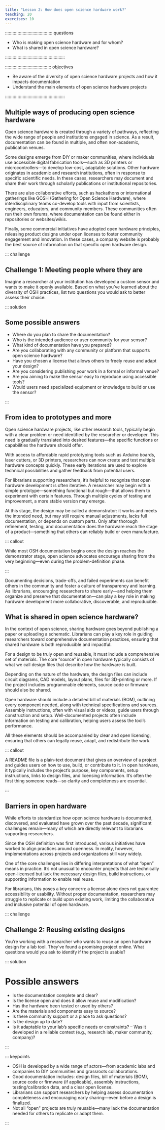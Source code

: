 ```yaml
---
title: "Lesson 2: How does open science hardware work?"
teaching: 20
exercises: 10
---
```


:::::::::::::::::::::::::::::::::::::: questions 

- Who is making open science hardware and for whom?
- What is shared in open science hardware?

::::::::::::::::::::::::::::::::::::::::::::::::

::::::::::::::::::::::::::::::::::::: objectives

- Be aware of the diversity of open science hardware projects and how it impacts documentation
- Understand the main elements of open science hardware projects

::::::::::::::::::::::::::::::::::::::::::::::::

## Multiple ways of producing open science hardware

Open science hardware is created through a variety of pathways, reflecting the wide range of people and institutions engaged in science. As a result, documentation can be found in multiple, and often non-academic, publication venues. 

Some designs emerge from DIY or maker communities, where individuals use accessible digital fabrication tools—such as 3D printers or microcontrollers—to develop low-cost, adaptable solutions. Other hardware originates in academic and research institutions, often in response to specific scientific needs. In these cases, researchers may document and share their work through scholarly publications or institutional repositories. 

There are also collaborative efforts, such as hackathons or international gatherings like GOSH (Gathering for Open Science Hardware), where interdisciplinary teams co-develop tools with input from scientists, engineers, educators, and community members. These communities often run their own forums, where documentation can be found either in repositories or websites/wikis.

Finally, some commercial initiatives have adopted open hardware principles, releasing product designs under open licenses to foster community engagement and innovation. In these cases, a company website is probably the best source of information on that specific open hardware design.

::: challenge 

## Challenge 1: Meeting people where they are

Imagine a researcher at your institution has developed a custom sensor and wants to make it openly available. Based on what you’ve learned about the diversity of OSH practices, list two questions you would ask to better assess their choice.

::: solution 

## Some possible answers
- Where do you plan to share the documentation?
- Who is the intended audience or user community for your sensor?
- What kind of documentation have you prepared?
- Are you collaborating with any community or platform that supports open science hardware?
- Have you chosen a license that allows others to freely reuse and adapt your design?
- Are you considering publishing your work in a formal or informal venue?
- Are you aiming to make the sensor easy to reproduce using accessible tools?
- Would users need specialized equipment or knowledge to build or use the sensor?

:::

## From idea to prototypes and more

Open science hardware projects, like other research tools, typically begin with a clear problem or need identified by the researcher or developer. This need is gradually translated into desired features—the specific functions or capabilities the hardware should offer. 

With access to affordable rapid prototyping tools such as Arduino boards, laser cutters, or 3D printers, researchers can now create and test multiple hardware concepts quickly. These early iterations are used to explore technical possibilities and gather feedback from potential users.

For librarians supporting researchers, it’s helpful to recognize that open hardware development is often iterative. A researcher may begin with a simple prototype—something functional but rough—that allows them to experiment with certain features. Through multiple cycles of testing and improvement, a more stable version may emerge. 

At this stage, the design may be called a demonstrator: it works and meets the intended need, but may still require manual adjustments, lacks full documentation, or depends on custom parts. Only after thorough refinement, testing, and documentation does the hardware reach the stage of a product—something that others can reliably build or even manufacture.


::: callout

While most OSH documentation begins once the design reaches the demonstrator stage, open science advocates encourage sharing from the very beginning—even during the problem-definition phase. 

:::

Documenting decisions, trade-offs, and failed experiments can benefit others in the community and foster a culture of transparency and learning. As librarians, encouraging researchers to share early—and helping them organize and preserve that documentation—can play a key role in making hardware development more collaborative, discoverable, and reproducible.

## What is shared in open science hardware?

In the context of open science, sharing hardware goes beyond publishing a paper or uploading a schematic. Librarians can play a key role in guiding researchers toward comprehensive documentation practices, ensuring that shared hardware is both reproducible and impactful.

For a design to be truly open and reusable, it must include a comprehensive set of materials. The core “source” in open hardware typically consists of what we call design files that describe how the hardware is built. 

Depending on the nature of the hardware, the design files can include circuit diagrams, CAD models, layout plans, files for 3D-printing or more. If the project includes programmable elements, source code or firmware should also be shared. 

Open hardware should include a detailed bill of materials (BOM), outlining every component needed, along with technical specifications and sources. Assembly instructions, often with visual aids or videos, guide users through construction and setup. Well-documented projects often include information on testing and calibration, helping users assess the tool’s performance. 

All these elements should be accompanied by clear and open licensing, ensuring that others can legally reuse, adapt, and redistribute the work. 

::: callout

A README file is a plain-text document that gives an overview of a project and guides users on how to use, build, or contribute to it. In open hardware, it typically includes the project’s purpose, key components, setup instructions, links to design files, and licensing information. It’s often the first thing someone reads—so clarity and completeness are essential.

:::

## Barriers in open hardware

While efforts to standardize how open science hardware is documented, discovered, and evaluated have grown over the past decade, significant challenges remain—many of which are directly relevant to librarians supporting researchers. 

Since the OSH definition was first introduced, various initiatives have worked to align practices around openness. In reality, however, implementations across projects and organizations still vary widely. 

One of the core challenges lies in differing interpretations of what “open” means in practice. It’s not unusual to encounter projects that are technically open-licensed but lack the necessary design files, build instructions, or supporting information to enable real reuse. 

For librarians, this poses a key concern: a license alone does not guarantee accessibility or usability. Without proper documentation, researchers may struggle to replicate or build upon existing work, limiting the collaborative and inclusive potential of open hardware.

::: challenge 

## Challenge 2: Reusing existing designs

You’re working with a researcher who wants to reuse an open hardware design for a lab tool. They’ve found a promising project online. What questions would you ask to identify if the project is usable?

::: solution 

# Possible answers
- Is the documentation complete and clear?
- Is the license open and does it allow reuse and modification?
- Has the hardware been tested or used by others?
- Are the materials and components easy to source?
- Is there community support or a place to ask questions?
- Is the design up to date?
- Is it adaptable to your lab’s specific needs or constraints?
– Was it developed in a reliable context (e.g., research lab, maker community, company)?

:::


::: keypoints 

- OSH is developed by a wide range of actors—from academic labs and companies to DIY communities and grassroots collaborations.
- Good documentation includes: design files, bill of materials (BOM), source code or firmware (if applicable), assembly instructions, testing/calibration data, and a clear open license.
- Librarians can support researchers by helping assess documentation completeness and encouraging early sharing—even before a design is finalized.
- Not all “open” projects are truly reusable—many lack the documentation needed for others to replicate or adapt them.


:::
